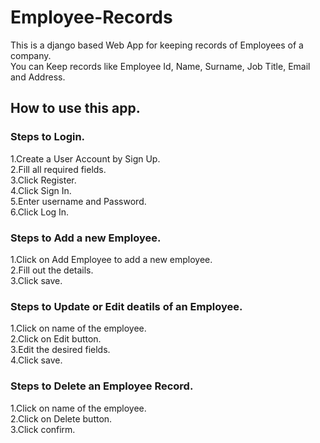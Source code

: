 # Employee-Records
This is a django based Web App for keeping records of Employees of a company.  
You can Keep records like Employee Id, Name, Surname, Job Title, Email and Address.

## How to use this app.

### Steps to Login.

1.Create a User Account by Sign Up.  
2.Fill all required fields.  
3.Click Register.  
4.Click Sign In.  
5.Enter username and Password.  
6.Click Log In.  

### Steps to Add a new Employee.

1.Click on Add Employee to add a new employee.  
2.Fill out the details.  
3.Click save.  

### Steps to Update or Edit deatils of an Employee.

1.Click on name of the employee.  
2.Click on Edit button.  
3.Edit the desired fields.  
4.Click save.  

### Steps to Delete an Employee Record.

1.Click on name of the employee.  
2.Click on Delete button.  
3.Click confirm.  
